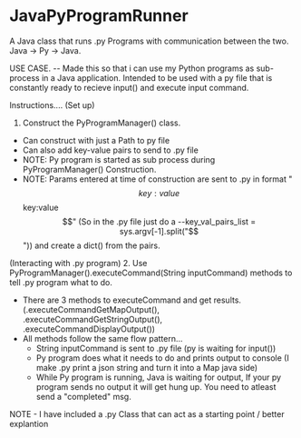 # JavaPyProgramRunner
A Java class that runs .py Programs with communication between the two. Java -> Py -> Java.

USE CASE.
-- Made this so that i can use my Python programs as sub-process in a Java application. Intended to be used with a py file that is constantly ready to recieve input() and execute input command.

Instructions....
(Set up)
1. Construct the PyProgramManager() class.
  - Can construct with just a Path to py file
  - Can also add key-value pairs to send to .py file
  - NOTE: Py program is started as sub process during PyProgramManager() Construction.
  - NOTE: Params entered at time of construction are sent to .py in format "$$key:value$$key:value$$" (So in the .py file just do a --key_val_pairs_list = sys.argv[-1].split("$$")) and create a dict() from the pairs.

(Interacting with .py program)
2. Use PyProgramManager().executeCommand(String inputCommand) methods to tell .py program what to do.
  - There are 3 methods to executeCommand and get results. (.executeCommandGetMapOutput(), .executeCommandGetStringOutput(), .executeCommandDisplayOutput())
  - All methods follow the same flow pattern... 
      - String inputCommand is sent to .py file (py is waiting for input())
      - Py program does what it needs to do and prints output to console (I make .py print a json string and turn it into a Map java side)  
      - While Py program is running, Java is waiting for output, If your py program sends no output it will get hung up. You need to atleast send a "completed" msg.



NOTE - I have included a .py Class that can act as a starting point / better explantion










